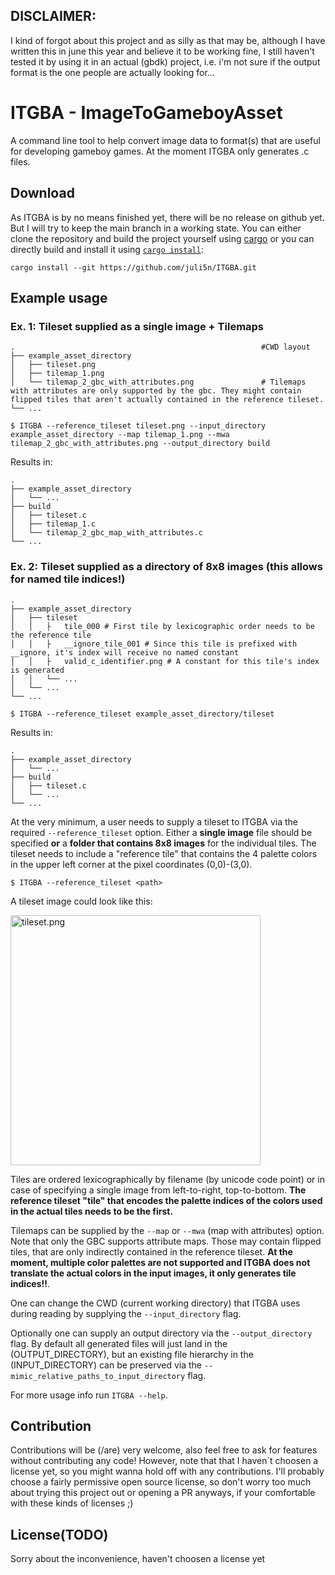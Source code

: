 ## DISCLAIMER:
I kind of forgot about this project and as silly as that may be, although I have written this in june this year and believe it to be working fine, I still haven't tested it by using it in an actual (gbdk) project, i.e. i'm not sure if the output format is the one people are actually looking for...


# ITGBA - ImageToGameboyAsset

A command line tool to help convert image data to format(s) that are useful for developing gameboy games. At the moment ITGBA only generates .c files.

## Download
As ITGBA is by no means finished yet, there will be no release on github yet. But I will
try to keep the main branch in a working state. You can either clone the repository
and build the project yourself using [cargo](https://www.rust-lang.org/tools/install) or you can directly build and install it using [`cargo install`](https://www.rust-lang.org/tools/install):

```
cargo install --git https://github.com/juli5n/ITGBA.git
```


## Example usage

### Ex. 1: Tileset supplied as a single image + Tilemaps

    .                                                       #CWD layout
    ├── example_asset_directory                    
    │   ├── tileset.png          
    │   ├── tilemap_1.png         
    │   └── tilemap_2_gbc_with_attributes.png               # Tilemaps with attributes are only supported by the gbc. They might contain flipped tiles that aren't actually contained in the reference tileset.
    └── ...
```console
$ ITGBA --reference_tileset tileset.png --input_directory example_asset_directory --map tilemap_1.png --mwa tilemap_2_gbc_with_attributes.png --output_directory build
```
Results in:

    .
    ├── example_asset_directory                    
    │   └── ...
    ├── build
    │   ├── tileset.c
    │   ├── tilemap_1.c
    │   └── tilemap_2_gbc_map_with_attributes.c
    └── ...

### Ex. 2: Tileset supplied as a directory of 8x8 images (this allows for named tile indices!)
    .
    ├── example_asset_directory                    
    │   ├── tileset
    │   │   ├   tile_000 # First tile by lexicographic order needs to be the reference tile
    │   │   ├   __ignore_tile_001 # Since this tile is prefixed with __ignore, it's index will receive no named constant
    │   │   ├   valid_c_identifier.png # A constant for this tile's index is generated
    │   │   └── ...
    │   └── ...
    └── ...
```console
$ ITGBA --reference_tileset example_asset_directory/tileset
```
Results in:

    .
    ├── example_asset_directory                    
    │   └── ...
    ├── build
    │   ├── tileset.c
    │   └── ...
    └── ...

At the very minimum, a user needs to supply a tileset to ITGBA via the
required `--reference_tileset` option. Either a **single image** file should
be specified **or** a **folder that contains 8x8 images** for the individual
tiles. The tileset needs to include a "reference tile" that contains
the 4 palette colors in the upper left corner at the pixel coordinates
(0,0)-(3,0). 

```console
$ ITGBA --reference_tileset <path>
```
A tileset image could look like this: 

<img src="../readme_media/example_tileset_edited.png" alt="tileset.png" width="400" image-rendering= pixelated>

Tiles are ordered lexicographically by filename (by unicode code point) or
in case of specifying a single image from left-to-right, top-to-bottom.
**The reference tileset "tile" that encodes the palette indices of the colors
used in the actual tiles needs to be the first.**

Tilemaps can be supplied by the `--map` or `--mwa` (map with attributes) option.
Note that only the GBC supports attribute maps. Those may contain flipped tiles,
that are only indirectly contained in the reference tileset. **At the moment, multiple color
palettes are not supported and ITGBA does not translate the actual colors in the input
images, it only generates tile indices!!**.

One can change the CWD (current working directory) that ITGBA uses during reading 
by supplying the `--input_directory` flag.

Optionally one can supply an output directory via the `--output_directory` flag.
By default all generated files will just land in the (OUTPUT_DIRECTORY), but
an existing file hierarchy in the (INPUT_DIRECTORY) can be preserved via the
`--mimic_relative_paths_to_input_directory` flag.

For more usage info run `ITGBA --help`.


## Contribution 
Contributions will be (/are) very welcome, also feel free to ask for
features without contributing any code! However, note that that I haven`t choosen
a license yet, so you might wanna hold off with any contributions. I'll probably choose a fairly
permissive open source license, so don't worry too much about trying this
project out or opening a PR anyways, if your comfortable with these kinds of
licenses ;)

## License(TODO)
Sorry about the inconvenience, haven't choosen a license yet
